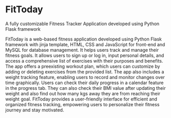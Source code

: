 # FitToday
A fully customizable Fitness Tracker Application developed using Python Flask framework


FitToday is a web-based fitness application developed using Python Flask framework with jinja template, HTML, CSS and JavaScript for front-end and MySQL for database management. It helps users track and manage their fitness goals. It allows users to sign up or log in, input personal details, and access a comprehensive list of exercises with their purposes and benefits. The app offers a preexisting workout plan, which users can customize by adding or deleting exercises from the provided list. The app also includes a weight tracking feature, enabling users to record and monitor changes over time graphically. Users can check their daily progress in a calendar feature in the progress tab. They can also check their BMI value after updating their weight and also find out how many kgs away they are from reaching their weight goal.
FitToday provides a user-friendly interface for efficient and organized fitness tracking, empowering users to personalize their fitness journey and stay motivated.
